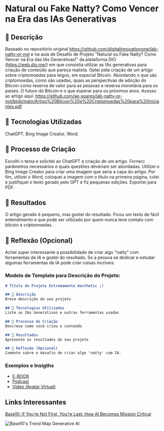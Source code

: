# Natural ou Fake Natty? Como Vencer na Era das IAs Generativas





## 📒 Descrição
Baseado no repositório original https://github.com/digitalinnovationone/lab-natty-or-not e na aula de Desafio de Projeto "Natural ou Fake Natty? Como Vencer na Era das IAs Generativas!" da plataforma DIO (https://web.dio.me/) em que consistia utilizar as IAs generativas para criação de conteúdo que pareça realista. Optei pela criação de um artigo sobre criptomoedas para leigos, em especial Bitcoin. Abordando o que são criptomoedas, como são usadas, quais as perspectivas de adoção do Bitcoin como reserva de valor para as pessoas e reserva monetária para os países. O futuro do Bitcoin e o que esperar para os próximos anos.
Acesso ao artigo aqui: https://github.com/ae-soares/lab-natty-or-not/blob/main/Artigo%20Bitcoin%20e%20Criptomoedas%20para%20Iniciantes.pdf

## 🤖 Tecnologias Utilizadas
ChatGPT, Bing Image Creator, Word.

## 🧐 Processo de Criação
Escolhi o tema e solicitei ao ChatGPT a criação de um artigo. Forneci parâmetros necessários e quais questões deveriam ser abordadas.
Utilizei o Bing Image Creator para criar uma imagem que seria a capa do artigo.
Por fim, utilizei o Word, coloquei a imagem com o título na primeira página, colei e justifiquei o texto gerado pelo GPT e fiz pequenas edições. Exportei para PDF.

## 🚀 Resultados
O artigo gerado é pequeno, mas gostei do resultado. Ficou um texto de fácil entendimento e que pode ser utilizado por quem nunca teve contato com bitcoin e criptomoedas.


## 💭 Reflexão (Opcional)
Achei super interessante a possibilidade de criar algo "natty" com ferramentas de IA e gostei do resultado. Se a pessoa se dedicar e estudar algumas ferramentas de IA pode criar coisas incríveis.


### Modelo de Template para Descrição do Projeto:

```markdown
# Título do Projeto Extremamente Aesthetic ;)

## 📒 Descrição
Breve descrição do seu projeto

## 🤖 Tecnologias Utilizadas
Liste as IAs Generativas e outras ferramentas usadas

## 🧐 Processo de Criação
Descreva como você criou o conteúdo

## 🚀 Resultados
Apresente os resultados do seu projeto

## 💭 Reflexão (Opcional)
Comente sobre o desafio de criar algo 'natty' com IA.
```

### Exemplos e Insigths

- [E-BOOK](/exemplos/E-BOOK.md)
- [Podcast](/exemplos/PODCAST.md)
- [Vídeo (Avatar Virtual)](/exemplos/VIDEO.md)

## Links Interessantes

[Base10: If You’re Not First, You’re Last: How AI Becomes Mission Critical](https://base10.vc/post/generative-ai-mission-critical/)

![Base10's Trend Map Generative AI](https://github.com/digitalinnovationone/lab-natty-or-not/assets/730492/f4df26e8-f8f7-4419-8252-c69d73ea930c)

